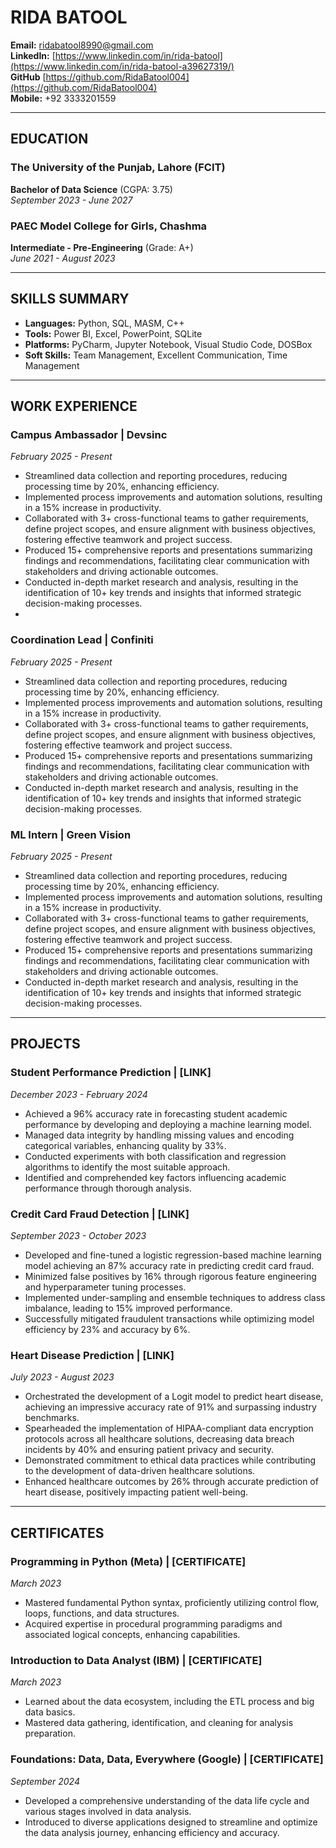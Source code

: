 # RIDA BATOOL  
**Email:** [ridabatool8990@gmail.com](ridabatool8990@gmail.com)  
**LinkedIn:** [https://www.linkedin.com/in/rida-batool](https://www.linkedin.com/in/rida-batool-a39627319/)  
**GitHub** [https://github.com/RidaBatool004](https://github.com/RidaBatool004)   
**Mobile:** +92 3333201559  

---

## EDUCATION  

### The University of the Punjab, Lahore (FCIT)
**Bachelor of Data Science** (CGPA: 3.75)  
_September 2023 - June 2027_

### PAEC Model College for Girls, Chashma 
**Intermediate - Pre-Engineering** (Grade: A+)  
_June 2021 - August 2023_  

---

## SKILLS SUMMARY  

- **Languages:** Python, SQL, MASM, C++   
- **Tools:** Power BI, Excel, PowerPoint, SQLite  
- **Platforms:** PyCharm, Jupyter Notebook, Visual Studio Code, DOSBox
- **Soft Skills:** Team Management, Excellent Communication, Time Management  

---

## WORK EXPERIENCE  

### **Campus Ambassador | Devsinc**  
_February 2025 - Present_  

- Streamlined data collection and reporting procedures, reducing processing time by 20%, enhancing efficiency.  
- Implemented process improvements and automation solutions, resulting in a 15% increase in productivity.  
- Collaborated with 3+ cross-functional teams to gather requirements, define project scopes, and ensure alignment with business objectives, fostering effective teamwork and project success.  
- Produced 15+ comprehensive reports and presentations summarizing findings and recommendations, facilitating clear communication with stakeholders and driving actionable outcomes.  
- Conducted in-depth market research and analysis, resulting in the identification of 10+ key trends and insights that informed strategic decision-making processes.
- 
### **Coordination Lead | Confiniti**  
_February 2025 - Present_  

- Streamlined data collection and reporting procedures, reducing processing time by 20%, enhancing efficiency.  
- Implemented process improvements and automation solutions, resulting in a 15% increase in productivity.  
- Collaborated with 3+ cross-functional teams to gather requirements, define project scopes, and ensure alignment with business objectives, fostering effective teamwork and project success.  
- Produced 15+ comprehensive reports and presentations summarizing findings and recommendations, facilitating clear communication with stakeholders and driving actionable outcomes.  
- Conducted in-depth market research and analysis, resulting in the identification of 10+ key trends and insights that informed strategic decision-making processes.

### **ML Intern | Green Vision**  
_February 2025 - Present_  

- Streamlined data collection and reporting procedures, reducing processing time by 20%, enhancing efficiency.  
- Implemented process improvements and automation solutions, resulting in a 15% increase in productivity.  
- Collaborated with 3+ cross-functional teams to gather requirements, define project scopes, and ensure alignment with business objectives, fostering effective teamwork and project success.  
- Produced 15+ comprehensive reports and presentations summarizing findings and recommendations, facilitating clear communication with stakeholders and driving actionable outcomes.  
- Conducted in-depth market research and analysis, resulting in the identification of 10+ key trends and insights that informed strategic decision-making processes.  
---

## PROJECTS  

### **Student Performance Prediction | [LINK]**  
_December 2023 - February 2024_  

- Achieved a 96% accuracy rate in forecasting student academic performance by developing and deploying a machine learning model.  
- Managed data integrity by handling missing values and encoding categorical variables, enhancing quality by 33%.  
- Conducted experiments with both classification and regression algorithms to identify the most suitable approach.  
- Identified and comprehended key factors influencing academic performance through thorough analysis.  

### **Credit Card Fraud Detection | [LINK]**  
_September 2023 - October 2023_  

- Developed and fine-tuned a logistic regression-based machine learning model achieving an 87% accuracy rate in predicting credit card fraud.  
- Minimized false positives by 16% through rigorous feature engineering and hyperparameter tuning processes.  
- Implemented under-sampling and ensemble techniques to address class imbalance, leading to 15% improved performance.  
- Successfully mitigated fraudulent transactions while optimizing model efficiency by 23% and accuracy by 6%.  

### **Heart Disease Prediction | [LINK]**  
_July 2023 - August 2023_  

- Orchestrated the development of a Logit model to predict heart disease, achieving an impressive accuracy rate of 91% and surpassing industry benchmarks.  
- Spearheaded the implementation of HIPAA-compliant data encryption protocols across all healthcare solutions, decreasing data breach incidents by 40% and ensuring patient privacy and security.  
- Demonstrated commitment to ethical data practices while contributing to the development of data-driven healthcare solutions.  
- Enhanced healthcare outcomes by 26% through accurate prediction of heart disease, positively impacting patient well-being.  

---

## CERTIFICATES  

### **Programming in Python (Meta) | [CERTIFICATE]**  
_March 2023_  
- Mastered fundamental Python syntax, proficiently utilizing control flow, loops, functions, and data structures.  
- Acquired expertise in procedural programming paradigms and associated logical concepts, enhancing capabilities.  

### **Introduction to Data Analyst (IBM) | [CERTIFICATE]**  
_March 2023_  
- Learned about the data ecosystem, including the ETL process and big data basics.  
- Mastered data gathering, identification, and cleaning for analysis preparation.  

### **Foundations: Data, Data, Everywhere (Google) | [CERTIFICATE]**  
_September 2024_  
- Developed a comprehensive understanding of the data life cycle and various stages involved in data analysis.  
- Introduced to diverse applications designed to streamline and optimize the data analysis journey, enhancing efficiency and accuracy.  
